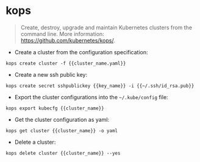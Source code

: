 # kops

> Create, destroy, upgrade and maintain Kubernetes clusters from the command line.
> More information: <https://github.com/kubernetes/kops/>.

- Create a cluster from the configuration specification:

`kops create cluster -f {{cluster_name.yaml}}`

- Create a new ssh public key:

`kops create secret sshpublickey {{key_name}} -i {{~/.ssh/id_rsa.pub}}`

- Export the cluster configurations into the `~/.kube/config` file:

`kops export kubecfg {{cluster_name}}`

- Get the cluster configuration as yaml:

`kops get cluster {{cluster_name}} -o yaml`

- Delete a cluster:

`kops delete cluster {{cluster_name}} --yes`
